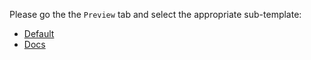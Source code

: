 Please go the the `Preview` tab and select the appropriate sub-template:

* [Default](?expand=1&template=general_pr_template.md)
* [Docs](?expand=1&template=docs_pr_template.md)
